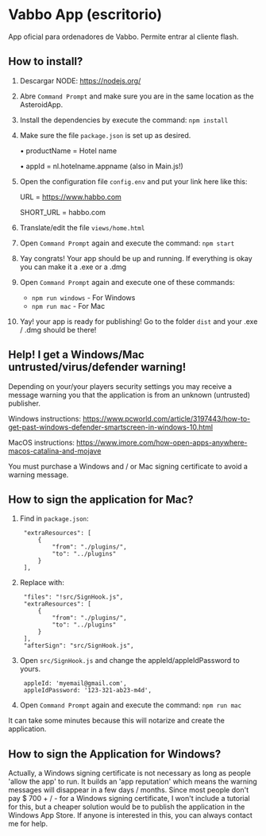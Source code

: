 # Vabbo App (escritorio)
App oficial para ordenadores de Vabbo. Permite entrar al cliente flash.

## How to install?
1. Descargar NODE: https://nodejs.org/
 
2. Abre `Command Prompt` and make sure you are in the same location as the AsteroidApp.

3. Install the dependencies by execute the command: `npm install`

4. Make sure the file `package.json` is set up as desired.

    • productName = Hotel name
    
    • appId = nl.hotelname.appname (also in Main.js!)

5. Open the configuration file `config.env` and put your link here like this:

    URL = https://www.habbo.com
    
    SHORT_URL = habbo.com
    
6. Translate/edit the file `views/home.html`

7. Open `Command Prompt` again and execute the command: `npm start` 

8. Yay congrats! Your app should be up and running. If everything is okay you can make it a .exe or a .dmg

9. Open `Command Prompt` again and execute one of these commands:
    * `npm run windows` - For Windows 
    * `npm run mac` - For Mac 
    
10. Yay! your app is ready for publishing! Go to the folder `dist` and your .exe / .dmg should be there!

## Help! I get a Windows/Mac untrusted/virus/defender warning!
Depending on your/your players security settings you may receive a message warning you that the application is from an unknown (untrusted) publisher.

Windows instructions: https://www.pcworld.com/article/3197443/how-to-get-past-windows-defender-smartscreen-in-windows-10.html

MacOS instructions: https://www.imore.com/how-open-apps-anywhere-macos-catalina-and-mojave

You must purchase a Windows and / or Mac signing certificate to avoid a warning message.

## How to sign the application for Mac?
1. Find in `package.json`:

		"extraResources": [
			{
				"from": "./plugins/",
				"to": "../plugins"
			}
		],
		
2. Replace with:

        "files": "!src/SignHook.js",
        "extraResources": [
            {
                "from": "./plugins/",
                "to": "../plugins"
            }
        ],
        "afterSign": "src/SignHook.js",

3. Open `src/SignHook.js` and change the appleId/appleIdPassword to yours.

        appleId: 'myemail@gmail.com',
        appleIdPassword: '123-321-ab23-m4d',
        
4. Open `Command Prompt` again and execute the command: `npm run mac`

It can take some minutes because this will notarize and create the application.

## How to sign the Application for Windows?
Actually, a Windows signing certificate is not necessary as long as people 'allow the app' to run. It builds an 'app reputation' which means the warning messages will disappear in a few days / months.
Since most people don't pay $ 700 + / - for a Windows signing certificate, I won't include a tutorial for this, but a cheaper solution would be to publish the application in the Windows App Store.
If anyone is interested in this, you can always contact me for help.

